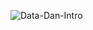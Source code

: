
![Data-Dan-Intro](https://github.com/ambusc/dataliteracy/assets/142628340/fbacdef0-af4a-4428-94e4-acb7fe875a5f)
